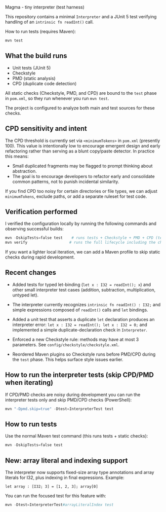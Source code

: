 
Magma - tiny interpreter (test harness)

This repository contains a minimal `Interpreter` and a JUnit 5 test verifying handling of an `intrinsic fn readInt()` call.

How to run tests (requires Maven):

```powershell
mvn test
```

What the build runs
-------------------
- Unit tests (JUnit 5)
- Checkstyle
- PMD (static analysis)
- CPD (duplicate code detection)

All static checks (Checkstyle, PMD, and CPD) are bound to the `test` phase in `pom.xml`, so they run whenever you run `mvn test`.

The project is configured to analyze both main and test sources for these checks.

CPD sensitivity and intent
--------------------------
The CPD threshold is currently set via `<minimumTokens>` in `pom.xml` (presently 100). This value is intentionally low to encourage emergent
design and early refactoring rather than serving as a blunt copy/paste detector. In practice this means:

- Small duplicated fragments may be flagged to prompt thinking about abstraction.
- The goal is to encourage developers to refactor early and consolidate common patterns, not to punish incidental similarity.

If you find CPD too noisy for certain directories or file types, we can adjust `minimumTokens`, exclude paths, or add a separate ruleset for test code.

Verification performed
----------------------
I verified the configuration locally by running the following commands and observing successful builds:

```powershell
mvn -DskipTests=false test    # runs tests + Checkstyle + PMD + CPD (test sources included)
mvn verify                   # runs the full lifecycle including the checks (also works)
```

If you want a lighter local iteration, we can add a Maven profile to skip static checks during rapid development.

Recent changes
--------------
- Added tests for typed let-binding (`let x : I32 = readInt(); x`) and other small interpreter test cases (addition, subtraction, multiplication, untyped let).
- The interpreter currently recognizes `intrinsic fn readInt() : I32;` and simple expressions composed of `readInt()` calls and `let` bindings.

- Added a unit test that asserts a duplicate `let` declaration produces an interpreter error: `let x : I32 = readInt(); let x : I32 = 0;` and implemented a simple duplicate-declaration check in `Interpreter`.

- Enforced a new Checkstyle rule: methods may have at most 3 parameters. See `config/checkstyle/checkstyle.xml`.
- Reordered Maven plugins so Checkstyle runs before PMD/CPD during the `test` phase. This helps surface style issues earlier.

How to run the interpreter tests (skip CPD/PMD when iterating)
-------------------------------------------------------------

If CPD/PMD checks are noisy during development you can run the interpreter tests only and skip PMD/CPD checks (PowerShell):

```powershell
mvn "-Dpmd.skip=true" -Dtest=InterpreterTest test
```

How to run tests
----------------
Use the normal Maven test command (this runs tests + static checks):

```powershell
mvn -DskipTests=false test
```

New: array literal and indexing support
-------------------------------------
The interpreter now supports fixed-size array type annotations and
array literals for I32, plus indexing in final expressions. Example:

	let array : [I32; 3] = [1, 2, 3]; array[0]

You can run the focused test for this feature with:

```powershell
mvn -Dtest=InterpreterTest#arrayLiteralIndex test
```
